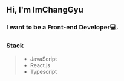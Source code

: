 ## Hi, I'm ImChangGyu

### I want to be a Front-end Developer💻.

**<h3>Stack</h3>**

> - JavaScript
> - React.js
> - Typescript
